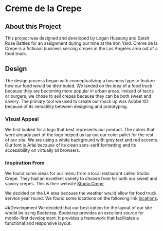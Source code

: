 # Creme de la Crepe
## About this Project
This project was designed and developed by Logan Hussung and Sarah Rose Battles for an assignment during our time at the Iron Yard. Creme de la Crepe is a fictional business serving crepes in the Los Angeles area out of a food truck.

## Design
The design process began with conceptualizing a business type to feature how our food would be distributed. We landed on the idea of a food truck because they are becoming more popular in urban areas. Instead of tacos or burgers, we chose to sell crepes because they can be both sweet and savory. The primary tool we used to create our mock up was Adobe XD because of its versatility between designing and prototyping.

### Visual Appeal
We first looked for a logo that best represents our product. The colors that were already part of the logo helped us lay out our color pallet for the rest of our site. We are using a white background with grey text and red accents. Our font is Arial because of its clean sans-serif formatting and its accessibility on virtually all browsers.
### Inspiration From
We found some ideas for our menu from a local restaurant called Studio Crepe. They had an excellent variety to choose from for both our sweet and savory crepes. This is their website [Studio Crepe](http://www.studiocrepe.com/).

We decided on the LA area because the weather would allow for food truck service year round. We found some locations on the following link [locations](http://roaminghunger.com/food-trucks/ca/los-angeles/).

##Development
We decided that our best option for the layout of our site would be using Bootstrap. Bootstrap provides an excellent source for mobile-first development. It provides a framework that facilitates a functional and responsive layout.
